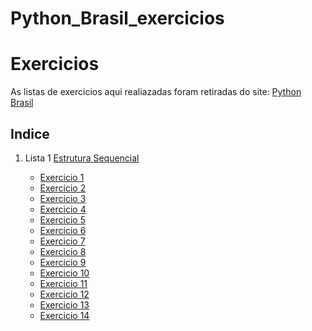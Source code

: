 # Python_Brasil_exercicios

<h1>Exercicios</h1>

<p>As listas de exercicios aqui realiazadas foram retiradas do site: <a href = "https://wiki.python.org.br/ListaDeExercicios">Python Brasil</a><p>

<h2>Indice</h2>
<ol>
    <li>Lista 1 <a href = "https://github.com/TassioSales/Python_Brasil_exercicios/tree/master/1-EstruturaSequencial">Estrutura Sequencial</a></li>
      <ul>
          <li><a href = "https://github.com/TassioSales/Python_Brasil_exercicios/blob/master/1-EstruturaSequencial/exercicio_1.py">Exercicio 1</a></li>
          <li><a href = "https://github.com/TassioSales/Python_Brasil_exercicios/blob/master/1-EstruturaSequencial/exercicio_2.py">Exercicio 2</a></li>
          <li><a href = "https://github.com/TassioSales/Python_Brasil_exercicios/blob/master/1-EstruturaSequencial/exercicio_3.py">Exercicio 3</a></li>
          <li><a href = "https://github.com/TassioSales/Python_Brasil_exercicios/blob/master/1-EstruturaSequencial/exercicio_4.py">Exercicio 4</a></li>
          <li><a href = "https://github.com/TassioSales/Python_Brasil_exercicios/blob/master/1-EstruturaSequencial/exercicio_5.py">Exercicio 5</a></li>
          <li><a href = "https://github.com/TassioSales/Python_Brasil_exercicios/blob/master/1-EstruturaSequencial/exercicio_6.py">Exercicio 6</a></li>
          <li><a href = "https://github.com/TassioSales/Python_Brasil_exercicios/blob/master/1-EstruturaSequencial/exercicio_7.py">Exercicio 7</a></li>
          <li><a href = "https://github.com/TassioSales/Python_Brasil_exercicios/blob/master/1-EstruturaSequencial/exercicio_8.py">Exercicio 8</a></li>
          <li><a href = "https://github.com/TassioSales/Python_Brasil_exercicios/blob/master/1-EstruturaSequencial/exercicio_9.py">Exercicio 9</a></li>
          <li><a href = "https://github.com/TassioSales/Python_Brasil_exercicios/blob/master/1-EstruturaSequencial/exercicio_10.py">Exercicio 10</a></li>
          <li><a href = "https://github.com/TassioSales/Python_Brasil_exercicios/blob/master/1-EstruturaSequencial/exercicio_11.py">Exercicio 11</a></li>
          <li><a href = "https://github.com/TassioSales/Python_Brasil_exercicios/blob/master/1-EstruturaSequencial/exercicio_12.py">Exercicio 12</a></li>
          <li><a href = "https://github.com/TassioSales/Python_Brasil_exercicios/blob/master/1-EstruturaSequencial/exercicio_13.py">Exercicio 13</a></li>
          <li><a href = "https://github.com/TassioSales/Python_Brasil_exercicios/blob/master/1-EstruturaSequencial/exercicio_14.py">Exercicio 14</a></li>
      </ul>
</ol>
